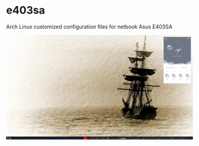 # e403sa
Arch Linux customized configuration files for netbook Asus E403SA

![Alt text](Screenshot_2018-Feb-07_17:43:12.png "Arch Linux on Asus E403SA")
